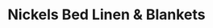 ---
title: "Nickels Bed Linen & Blankets"
url: /berlin/nickels-bed-linen-und-blankets/
shop: Betten
---